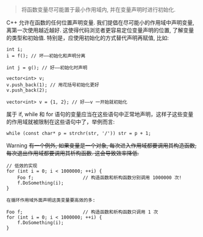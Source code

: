 > 将函数变量尽可能置于最小作用域内, 并在变量声明时进行初始化.

C++ 允许在函数的任何位置声明变量. 我们提倡在尽可能小的作用域中声明变量, 离第一次使用越近越好. 这使得代码浏览者更容易定位变量声明的位置, 了解变量的类型和初始值. 特别是，应使用初始化的方式替代声明再赋值, 比如:
```
int i;
i = f(); // 坏——初始化和声明分离

int j = g(); // 好——初始化时声明

vector<int> v;
v.push_back(1); // 用花括号初始化更好
v.push_back(2);

vector<int> v = {1, 2}; // 好——v 一开始就初始化
```
属于 if, while 和 for 语句的变量应当在这些语句中正常地声明，这样子这些变量的作用域就被限制在这些语句中了，举例而言:
```
while (const char* p = strchr(str, '/')) str = p + 1;
```
Warning
~~有一个例外, 如果变量是一个对象, 每次进入作用域都要调用其构造函数, 每次退出作用域都要调用其析构函数. 这会导致效率降低.~~
```
// 低效的实现
for (int i = 0; i < 1000000; ++i) {
    Foo f;                  // 构造函数和析构函数分别调用 1000000 次!
    f.DoSomething(i);
}

在循环作用域外面声明这类变量要高效的多:

Foo f;                      // 构造函数和析构函数只调用 1 次
for (int i = 0; i < 1000000; ++i) {
    f.DoSomething(i);
}
```
